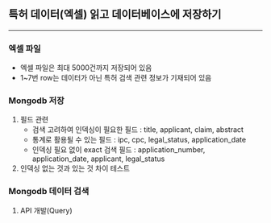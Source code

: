 ## 특허 데이터(엑셀) 읽고 데이터베이스에 저장하기
---
### 엑셀 파일
* 엑셀 파일은 최대 5000건까지 저장되어 있음
* 1~7번 row는 데이터가 아닌 특허 검색 관련 정보가 기재되어 있음


### Mongodb 저장
1. 필드 관련
   * 검색 고려하여 인덱싱이 필요한 필드 : title, applicant, claim, abstract
   * 통계로 활용될 수 있는 필드 : ipc, cpc, legal_status, application_date
   * 인덱싱 필요 없이 exact 검색 필드 : application_number, application_date, applicant, legal_status
2. 인덱싱 없는 것과 있는 것 차이 테스트

### Mongodb 데이터 검색
1. API 개발(Query)